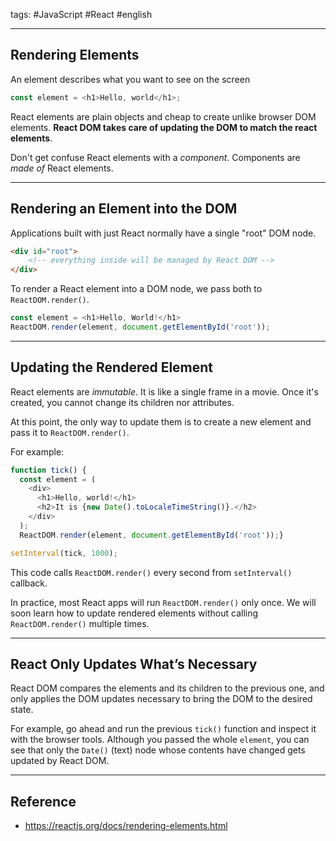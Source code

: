 tags: #JavaScript #React #english 

<hr />

## Rendering Elements
An element describes what you want to see on the screen
```js
const element = <h1>Hello, world</h1>;
```

React elements are plain objects and cheap to create unlike browser DOM elements. **React DOM takes care of updating the DOM to match the react elements**.

Don't get confuse React elements with a *component*. Components are *made of* React elements.

<hr />

## Rendering an Element into the DOM
Applications built with just React normally have a single "root" DOM node.

```html
<div id="root">
	<!-- everything inside will be managed by React DOM -->
</div>
```

To render a React element into a DOM node, we pass both to `ReactDOM.render()`.
```js
const element = <h1>Hello, World!</h1>
ReactDOM.render(element, document.getElementById('root'));
```

<hr />

## Updating the Rendered Element
React elements are *immutable*. It is like a single frame in a movie. Once it's created, you cannot change its children nor attributes.

At this point, the only way to update them is to create a new element and pass it to `ReactDOM.render()`.

For example:
```js
function tick() {
  const element = (
    <div>
      <h1>Hello, world!</h1>
      <h2>It is {new Date().toLocaleTimeString()}.</h2>
    </div>
  );
  ReactDOM.render(element, document.getElementById('root'));}

setInterval(tick, 1000);
```
This code calls `ReactDOM.render()` every second from `setInterval()` callback.

In practice, most React apps will run `ReactDOM.render()` only once. We will soon learn how to update rendered elements without calling `ReactDOM.render()` multiple times.

<hr />

## React Only Updates What’s Necessary
React DOM compares the elements and its children to the previous one, and only applies the DOM updates necessary to bring the DOM to the desired state.

For example, go ahead and run the previous `tick()` function and inspect it with the browser tools. Although you passed the whole `element`, you can see that only the  `Date()` (text) node whose contents have changed gets updated by React DOM.

<hr />

## Reference
- https://reactjs.org/docs/rendering-elements.html